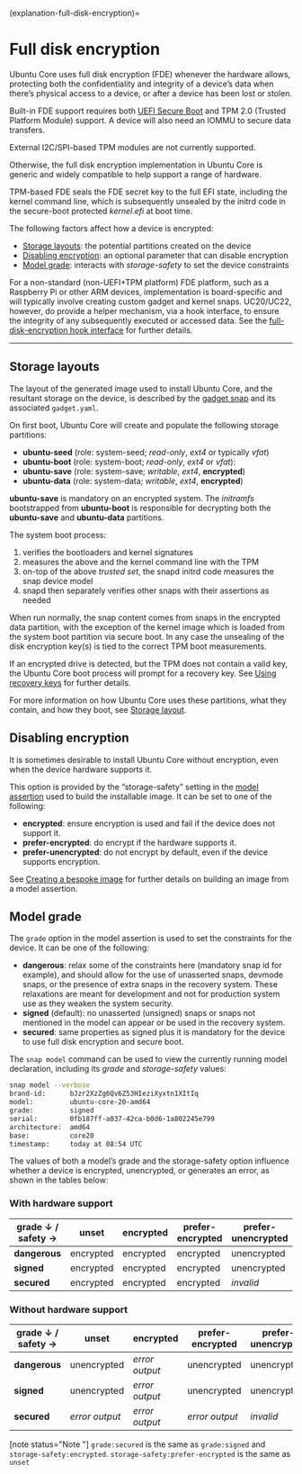 (explanation-full-disk-encryption)=
# Full disk encryption

Ubuntu Core uses full disk encryption (FDE) whenever the hardware allows, protecting both the confidentiality and integrity of a device’s data when there’s physical access to a device, or after a device has been lost or stolen.

Built-in FDE support requires both [UEFI Secure Boot](https://wiki.ubuntu.com/UEFI/SecureBoot) and TPM 2.0 (Trusted Platform Module) support. A device will also need an IOMMU to secure data transfers.

External I2C/SPI-based TPM modules are not currently supported.

Otherwise, the full disk encryption implementation in Ubuntu Core is generic and widely compatible to help support a range of hardware.

TPM-based FDE seals the FDE secret key to the full EFI state, including the kernel command line, which is subsequently unsealed by the initrd code in the secure-boot protected _kernel.efi_ at boot time.

The following factors affect how a device is encrypted:
- [Storage layouts](#heading--layouts): the potential partitions created on the device
- [Disabling encryption](#heading--disable): an optional parameter that can disable encryption
- [Model grade](#heading--grade): interacts with _storage-safety_ to set the device constraints 

For a non-standard (non-UEFI+TPM platform) FDE platform, such as a Raspberry Pi or other ARM devices, implementation is board-specific and will typically involve creating custom gadget and kernel snaps. UC20/UC22, however, do provide a helper mechanism, via a hook interface, to ensure the integrity of any subsequently executed or accessed data. See the [full-disk-encryption hook interface](https://snapcraft.io/docs/uc20-fde-hooks) for further details.

---

## Storage layouts

The layout of the generated image used to install Ubuntu Core, and the resultant storage on the device, is described by the [gadget snap](https://snapcraft.io/docs/gadget-snap) and its associated `gadget.yaml`.

On first boot, Ubuntu Core will create and populate the following storage partitions:

* **ubuntu-seed** (role: system-seed; *read-only*, *ext4* or typically *vfat*)
* **ubuntu-boot** (role: system-boot; *read-only*, *ext4* or *vfat*):
* **ubuntu-save** (role: system-save; *writable*, *ext4*, **encrypted**)
* **ubuntu-data** (role: system-data; *writable*, *ext4*,  **encrypted**)

**ubuntu-save** is mandatory on an encrypted system. The _initramfs_ bootstrapped from **ubuntu-boot** is responsible for decrypting both the **ubuntu-save** and **ubuntu-data** partitions.

The system boot process:

1. verifies the bootloaders and kernel signatures
1. measures the above and the kernel command line with the TPM
1. on-top of the above _trusted set_, the snapd initrd code measures the snap device model
1. snapd then separately verifies other snaps with their assertions as needed

When run normally, the snap content comes from snaps in the encrypted data partition, with the exception of the kernel image which is loaded from the system boot partition via secure boot. In any case the unsealing of the disk encryption key(s) is tied to the correct TPM boot measurements.

If an encrypted drive is detected, but the TPM does not contain a valid key, the Ubuntu Core boot process will prompt for a recovery key. See [Using recovery keys](/t/using-recovery-modes/20332#heading--recovery-keys) for further details.

For more information on how Ubuntu Core uses these partitions, what they contain, and how they boot, see [Storage layout](/explanation/core-elements/storage-layout).

## Disabling encryption

It is sometimes desirable to install Ubuntu Core without encryption, even when the device hardware supports it.

This option is provided by the “storage-safety” setting in the [model assertion](https://core.docs.ubuntu.com/en/reference/assertions/model) used to build the installable image. It can be set to one of the following:

- **encrypted**: ensure encryption is used and fail if the device does not support it.
- **prefer-encrypted**: do encrypt if the hardware supports it.
- **prefer-unencrypted**: do not encrypt by default, even if the device supports encryption.

See [Creating a bespoke image](/how-to-guides/image-creation/add-custom-snaps) for further details on building an image from a model assertion.

## Model grade

The `grade` option in the model assertion is used to set the constraints for the device. It can be one of the following:

- **dangerous**: relax some of the constraints here (mandatory snap id for example), and should allow for the use of unasserted snaps, devmode snaps, or the presence of extra snaps in the recovery system. These relaxations are meant for development and not for production system use as they weaken the system security. 
- **signed** (default): no unasserted (unsigned) snaps or snaps not mentioned in the model can appear or be used in the recovery system.
- **secured**:  same properties as signed plus it is mandatory for the device to use full disk encryption and secure boot.

The `snap model` command can be used to view the currently running model  declaration, including its _grade_ and _storage-safety_ values:

```bash
snap model --verbose
brand-id:      bJzr2XzZg6Qv6Z53HIeziXyxtn1XItIq
model:         ubuntu-core-20-amd64
grade:         signed
serial:        0fb187ff-a037-42ca-b0d6-1a802245e799
architecture:  amd64
base:          core20
timestamp:     today at 08:54 UTC
```

The values of both a model’s grade and the storage-safety option influence whether a device is encrypted, unencrypted, or generates an error, as shown in the tables below:

### With hardware support

| grade &#8595; / safety &#8594; |unset|encrypted|prefer-encrypted|prefer-unencrypted|
|---|--- |--- |--- |--- |
|**dangerous**  | encrypted | encrypted | encrypted |  unencrypted |
|**signed** | encrypted | encrypted  | encrypted  |  unencrypted |
|**secured**  | encrypted | encrypted| encrypted | _invalid_ |

### Without hardware support

| grade &#8595; / safety &#8594; |unset|encrypted|prefer-encrypted|prefer-unencrypted|
|---|--- |--- |--- |--- |
|**dangerous** |  unencrypted | _error output_ |  unencrypted |  unencrypted |
|**signed**|  unencrypted | _error output_ | unencrypted |  unencrypted |
|**secured** | _error output_ |  _error output_ | _error output_ | _invalid_|

[note status="Note "]
`grade:secured` is the same as `grade:signed` and `storage-safety:encrypted`.
`storage-safety:prefer-encrypted` is the same as `unset`
```

